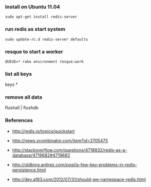 ### Install on Ubuntu 11.04

    sudo apt-get install redis-server

### run redis as start system

    sudo update-rc.d redis-server defaults

### resque to start a worker

    QUEUE=* rake environment resque:work

### list all keys

  keys *

### remove all data

  flushall | flushdb

### References

* <http://redis.io/topics/quickstart>

* <http://news.ycombinator.com/item?id=2705475>

* <http://stackoverflow.com/questions/4718832/redis-as-a-database/4719682#4719682>

* <http://oldblog.antirez.com/post/a-few-key-problems-in-redis-persistence.html>

* <http://dev.af83.com/2012/07/31/should-we-namespace-redis.html>

